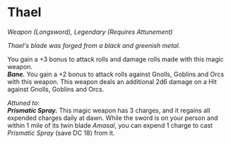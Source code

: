 # Thael
*Weapon (Longsword), Legendary (Requires Attunement)*

*Thael's blade was forged from a black and greenish metal.*

You gain a +3 bonus to attack rolls and damage rolls made with this magic weapon.  
***Bane.*** You gain a +2 bonus to attack rolls against Gnolls, Goblins and Orcs with this weapon. This weapon deals an additional 2d6 damage on a Hit against Gnolls, Goblins and Orcs.  

*Attuned to:*  
***Prismatic Spray.*** This magic weapon has 3 charges, and it regains all expended charges daily at dawn. While the sword is on your person and within 1 mile of its twin blade *Amasal*, you can expend 1 charge to cast *Prismatic Spray* (save DC 18) from it.